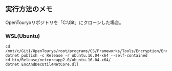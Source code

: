 ﻿## 実行方法のメモ
OpenTouryoリポジトリを「C:\Git」にクローンした場合。

### WSL(Ubuntu)
```CMD
cd /mnt/c/Git1/OpenTouryo/root/programs/CS/Frameworks/Tools/Encryption/EncAndDecUtil4NetCore
dotnet publish -c Release -r ubuntu.16.04-x64 --self-contained
cd bin/Release/netcoreapp2.0/ubuntu.16.04-x64/
dotnet EncAndDecUtil4NetCore.dll
```